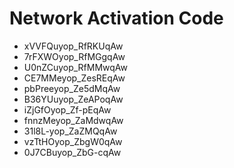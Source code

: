 # Network Activation Code
* xVVFQuyop_RfRKUqAw
* 7rFXWOyop_RfMGgqAw
* U0nZCuyop_RfMMwqAw
* CE7MMeyop_ZesREqAw
* pbPreeyop_Ze5dMqAw
* B36YUuyop_ZeAPoqAw
* iZjGfOyop_Zf-pEqAw
* fnnzMeyop_ZaMdwqAw
* 31l8L-yop_ZaZMQqAw
* vzTtHOyop_ZbgW0qAw
* 0J7CBuyop_ZbG-cqAw